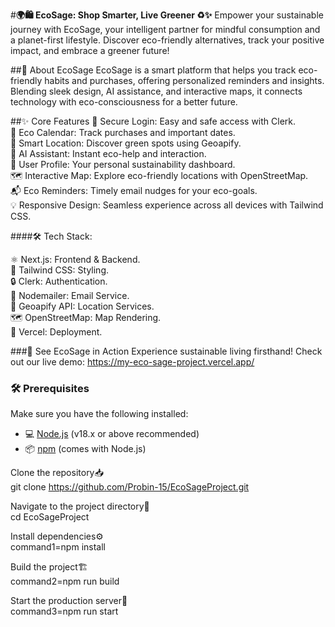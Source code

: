 #**🌍🛍️ EcoSage: Shop Smarter, Live Greener ♻️✨**
Empower your sustainable journey with EcoSage, your intelligent partner for mindful consumption and a planet-first lifestyle. Discover eco-friendly alternatives, track your positive impact, and embrace a greener future!

##🌿 About EcoSage
EcoSage is a smart platform that helps you track eco-friendly habits and purchases, offering personalized reminders and insights. Blending sleek design, AI assistance, and interactive maps, it connects technology with eco-consciousness for a better future.

##✨ Core Features
🔐 Secure Login: Easy and safe access with Clerk.  
📅 Eco Calendar: Track purchases and important dates.  
📍 Smart Location: Discover green spots using Geoapify.  
🤖 AI Assistant: Instant eco-help and interaction.  
👤 User Profile: Your personal sustainability dashboard.  
🗺️ Interactive Map: Explore eco-friendly locations with  OpenStreetMap.  
📬 Eco Reminders: Timely email nudges for your eco-goals.  
💡 Responsive Design: Seamless experience across all devices with Tailwind CSS.  

####🛠️ Tech Stack:

⚛️ Next.js: Frontend & Backend.     
🎨 Tailwind CSS: Styling.  
🔒 Clerk: Authentication.  
📧 Nodemailer: Email Service.  
📍 Geoapify API: Location Services.  
🗺️ OpenStreetMap: Map Rendering.  
🚀 Vercel: Deployment.  

###🚀 See EcoSage in Action
Experience sustainable living firsthand! Check out our live demo: https://my-eco-sage-project.vercel.app/ 

### 🛠️ Prerequisites

Make sure you have the following installed:

- 💻 [Node.js](https://nodejs.org/) (v18.x or above recommended)
- 📦 [npm](https://www.npmjs.com/) (comes with Node.js)


Clone the repository📥  
git clone https://github.com/Probin-15/EcoSageProject.git

Navigate to the project directory📂  
cd EcoSageProject

Install dependencies⚙️  
command1=npm install

Build the project🏗️  
command2=npm run build

Start the production server🚀  
command3=npm run start 
